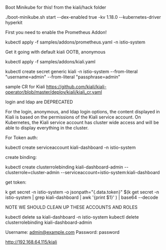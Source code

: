 Boot Minikube for this!
from the kiali/hack folder

./boot-minikube.sh start --dex-enabled true -kv 1.18.0 --kubernetes-driver hyperkit



First you need to enable the Prometheus Addon!

kubectl apply -f samples/addons/prometheus.yaml -n istio-system


Get it going with default kiali OOTB, anonymous

kubectl apply -f samples/addons/kiali.yaml

kubectl create secret generic kiali -n istio-system --from-literal "username=admin" --from-literal "passphrase=admin”

sample CR for Kiali
https://github.com/kiali/kiali-operator/blob/master/deploy/kiali/kiali_cr.yaml


login and ldap are DEPRECATED

For the login, anonymous, and ldap login options, the content displayed in Kiali is based on the permissions of the Kiali service account. On Kubernetes, the Kiali service account has cluster wide access and will be able to display everything in the cluster. 


For Token auth:

kubectl create serviceaccount kiali-dashboard -n istio-system

create binding:


kubectl create clusterrolebinding kiali-dashboard-admin --clusterrole=cluster-admin --serviceaccount=istio-system:kiali-dashboard

get token:

k get secret -n istio-system -o jsonpath="{.data.token}" $(k get secret -n istio-system | grep kiali-dashboard | awk '{print $1}' ) | base64 --decode


NOTE WE SHOULD CLEAN UP THESE ACCOUNTS AND ROLES

kubectl delete sa kiali-dashboard -n istio-system
kubectl delete clusterrolebinding kiali-dashboard-admin




  Username: admin@example.com
  Password: password

  http://192.168.64.115/kiali